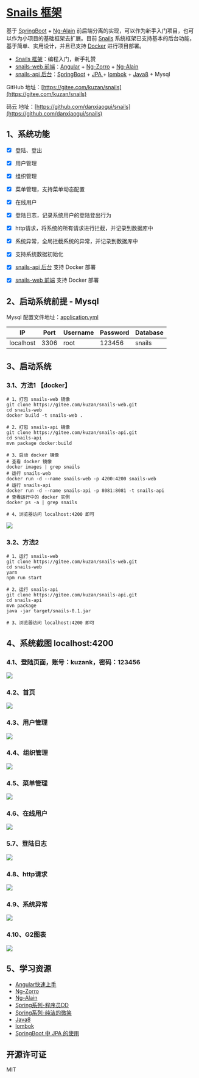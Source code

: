# <a href="https://gitee.com/kuzan/snails">Snails 框架</a>
基于 [SpringBoot](https://spring.io/projects/spring-boot) + [Ng-Alain](https://ng-alain.com/) 前后端分离的实现，可以作为新手入门项目，也可以作为小项目的基础框架去扩展。目前 [Snails](https://zhuanlan.zhihu.com/p/103187754) 系统框架已支持基本的后台功能，基于简单、实用设计，并且已支持 [Docker](https://www.docker.com/) 进行项目部署。


- [Snails 框架](https://gitee.com/kuzan/snails)：编程入门，新手礼赞
- [snails-web 前端](https://gitee.com/kuzan/snails-web)：[Angular](https://angular.cn/) + [Ng-Zorro](https://ng.ant.design/docs/introduce/zh) + [Ng-Alain](https://ng-alain.com)
- [snails-api 后台](https://gitee.com/kuzan/snails-api)：[SpringBoot](https://spring.io/projects/spring-boot) + [JPA ](https://spring.io/guides/gs/accessing-data-jpa/)+ [lombok](https://projectlombok.org/) + [Java8](https://zhuanlan.zhihu.com/java8) + Mysql

GitHub 地址：[https://gitee.com/kuzan/snails](https://gitee.com/kuzan/snails)

码云 地址：[https://github.com/danxiaogui/snails](https://github.com/danxiaogui/snails)



## 1、系统功能

* [x]  登陆、登出
* [x]  用户管理
* [x]  组织管理
* [x]  菜单管理，支持菜单动态配置
* [x]  在线用户
* [x]  登陆日志，记录系统用户的登陆登出行为
* [x]  http请求，将系统的所有请求进行拦截，并记录到数据库中
* [x]  系统异常，全局拦截系统的异常，并记录到数据库中
* [x]  支持系统数据初始化
* [x]  [snails-api 后台](https://gitee.com/kuzan/snails-api) 支持 Docker 部署
* [x]  [snails-web 前端](https://gitee.com/kuzan/snails-web) 支持 Docker 部署



## 2、启动系统前提 - Mysql

Mysql 配置文件地址：[application.yml](https://gitee.com/kuzan/snails-api/blob/master/src/main/resources/application.yml)

| IP        | Port | Username | Password | Database |
| --------- | ---- | -------- | -------- | -------- |
| localhost | 3306 | root     | 123456   | snails   |



## 3、启动系统 

### 3.1、方法1 【docker】

```shell
# 1、打包 snails-web 镜像
git clone https://gitee.com/kuzan/snails-web.git
cd snails-web
docker build -t snails-web .

# 2、打包 snails-api 镜像
git clone https://gitee.com/kuzan/snails-api.git
cd snails-api
mvn package docker:build

# 3、启动 docker 镜像
# 查看 docker 镜像
docker images | grep snails
# 运行 snails-web
docker run -d --name snails-web -p 4200:4200 snails-web
# 运行 snails-api
docker run -d --name snails-api -p 8081:8081 -t snails-api
# 查看运行中的 docker 实例
docker ps -a | grep snails

# 4、浏览器访问 localhost:4200 即可
```
![](https://images.gitee.com/uploads/images/2020/0116/171913_40cc02d7_2129289.jpeg)

### 3.2、方法2 

```shell
# 1、运行 snails-web
git clone https://gitee.com/kuzan/snails-web.git
cd snails-web
yarn
npm run start

# 2、运行 snails-api
git clone https://gitee.com/kuzan/snails-api.git
cd snails-api
mvn package
java -jar target/snails-0.1.jar

# 3、浏览器访问 localhost:4200 即可
```



## 4、系统截图 localhost:4200

### 4.1、登陆页面，账号：kuzank，密码：123456
![](https://images.gitee.com/uploads/images/2020/0116/115529_4c6de3e2_2129289.jpeg)

### 4.2、首页
![](https://images.gitee.com/uploads/images/2020/0116/115529_1495144d_2129289.jpeg)

### 4.3、用户管理
![](https://images.gitee.com/uploads/images/2020/0116/115529_c0fc1cb6_2129289.jpeg)

### 4.4、组织管理
![](https://images.gitee.com/uploads/images/2020/0116/115530_d4588fb6_2129289.jpeg)

### 4.5、菜单管理
![](https://images.gitee.com/uploads/images/2020/0116/115530_b7cd92de_2129289.jpeg)

### 4.6、在线用户
![](https://images.gitee.com/uploads/images/2020/0116/115530_8f3b0019_2129289.jpeg)

### 5.7、登陆日志
![](https://images.gitee.com/uploads/images/2020/0116/115530_32bf531e_2129289.jpeg)

### 4.8、http请求
![](https://images.gitee.com/uploads/images/2020/0116/115530_bfaa1874_2129289.jpeg)

### 4.9、系统异常
![](https://images.gitee.com/uploads/images/2020/0116/115530_b9fb8f87_2129289.jpeg)

### 4.10、G2图表
![](https://images.gitee.com/uploads/images/2020/0116/115530_a062fb8a_2129289.jpeg)



## 5、学习资源

- [Angular快速上手](https://angular.cn/guide/quickstart)
- [Ng-Zorro](https://ng.ant.design/docs/introduce/zh)
- [Ng-Alain](https://ng-alain.com/)
- [Spring系列-程序员DD](http://blog.didispace.com/)
- [Spring系列-纯洁的微笑](http://www.ityouknow.com/spring-boot.html)
- [Java8](https://zhuanlan.zhihu.com/java8)
- [lombok](https://www.jianshu.com/p/365ea41b3573)
- [SpringBoot 中 JPA 的使用](https://www.jianshu.com/p/c14640b63653)


## 开源许可证
MIT
